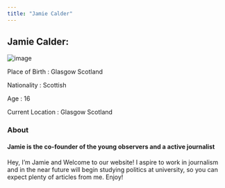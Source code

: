 ```yaml
---
title: "Jamie Calder"
---
```

## Jamie Calder:

![image](../../img/Jamie-Calder.png)

Place of Birth    : Glasgow Scotland

Nationality       : Scottish

Age               : 16

Current Location  : Glasgow Scotland


### About



#### Jamie is the co-founder of the young observers and a active journalist



Hey, I’m Jamie and Welcome to our website! I aspire to work in journalism and in the near future will begin studying politics at university, so you can expect plenty of articles from me. Enjoy!